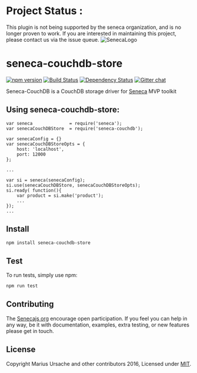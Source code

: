 # Project Status :
This plugin is not being supported by the seneca organization,  and is no longer proven to work.
If you are interested in maintaining this project, please contact us via the issue queue.
![SenecaLogo][]

# seneca-couchdb-store

[![npm version][npm-badge]][npm-url]
[![Build Status][travis-badge]][travis-url]
[![Dependency Status][david-badge]][david-url]
[![Gitter chat][gitter-badge]][gitter-url]

Seneca-CouchDB is a CouchDB storage driver for [Seneca] MVP toolkit

## Using seneca-couchdb-store:

    var seneca              = require('seneca');
    var senecaCouchDBStore  = require('seneca-couchdb');

    var senecaConfig = {}
    var senecaCouchDBStoreOpts = {
        host: 'localhost',
        port: 12000
    };

    ...

    var si = seneca(senecaConfig);
    si.use(senecaCouchDBStore, senecaCouchDBStoreOpts);
    si.ready( function(){
        var product = si.make('product');
        ...
    });
    ...

## Install

```sh
npm install seneca-couchdb-store
```

## Test

To run tests, simply use npm:

```sh
npm run test
```

## Contributing

The [Senecajs org][] encourage open participation. If you feel you can help in any way, be it with documentation, examples, extra testing, or new features please get in touch.

## License

Copyright Marius Ursache and other contributors 2016, Licensed under [MIT][].

[Seneca]: http://senecajs.org/
[SenecaLogo]: https://camo.githubusercontent.com/4a0178ff2abf26f9214d4d98bc23eec356ced357/687474703a2f2f73656e6563616a732e6f72672f66696c65732f6173736574732f73656e6563612d6c6f676f2e706e67
[Senecajs org]: https://github.com/senecajs/
[MIT]: ./LICENSE.txt
[npm-badge]: https://badge.fury.io/js/seneca-couchdb-store.svg
[npm-url]: https://badge.fury.io/js/seneca-couchdb-store
[travis-badge]: https://travis-ci.org/senecajs/seneca-couchdb-store.svg
[travis-url]: https://travis-ci.org/senecajs/seneca-couchdb-store
[david-badge]: https://david-dm.org/senecajs/seneca-couchdb-store.svg
[david-url]: https://david-dm.org/senecajs/seneca-couchdb-store
[gitter-badge]: https://badges.gitter.im/senecajs/seneca.png
[gitter-url]: https://gitter.im/senecajs/seneca
